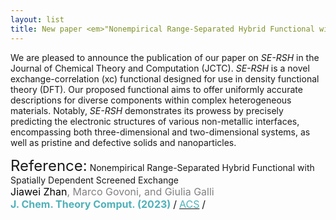 ```yaml
---
layout: list
title: New paper <em>"Nonempirical Range-Separated Hybrid Functional with Spatially Dependent Screened Exchange"</em> is published
---
```


We are pleased to announce the publication of our paper on *SE-RSH* in the Journal of Chemical Theory and Computation (JCTC). *SE-RSH* is a novel exchange-correlation (xc) functional designed for use in density functional theory (DFT). Our proposed functional aims to offer uniformly accurate descriptions for diverse components within complex heterogeneous materials. Notably, *SE-RSH* demonstrates its prowess by precisely predicting the electronic structures of various non-metallic interfaces, encompassing both three-dimensional and two-dimensional systems, as well as pristine and defective solids and nanoparticles.

<font size="5">Reference:</font>
 Nonempirical Range-Separated Hybrid Functional with Spatially Dependent Screened Exchange  
<span style="color:gray"> <font size="3"> <span style="color:black">Jiawei Zhan</span>, Marco Govoni, and Giulia Galli</font></span>  
<span style="color:rgb(79,177,186);font-weight:bold"> <font size="3">J. Chem. Theory Comput. (2023)</font></span> <font size="3">/</font> [<span style="color:rgb(79,177,186)"> <font size="3">ACS</font></span>](https://pubs.acs.org/doi/10.1021/acs.jctc.3c00580) <font size="3">/</font>
